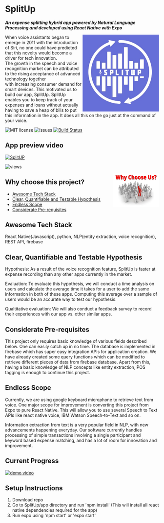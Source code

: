 # SplitUp
***An expense splitting hybrid app powered by Natural Language Processing and developed using React Native with Expo*** 

<img src="images/logo.jpeg" alt="logo" width="250" align="right"/>

When voice assistants began to emerge in 2011 with the introduction of Siri, no one could have predicted that this novelty would become a driver for tech innovation. The growth in the speech and voice recognition market can be attributed to the rising acceptance of advanced technology together with increasing consumer demand for smart devices. 
This motivated us to build our app, SplitUp. SplitUp enables you to keep track of your expenses and loans without actually having to save a heap of bills to put this information in the app. It does all this on the go just at the command of your voice. 



![MIT license](https://img.shields.io/github/license/Rohanmestri/SplitUp)
![Issues](https://img.shields.io/github/issues/Rohanmestri/SplitUp?logo=github)
[![Build Status](https://travis-ci.com/Rohanmestri/SplitUp.svg?branch=master)](https://travis-ci.com/Rohanmestri/SplitUp)

## App preview video

[![SplitUP](https://img.youtube.com/vi/BdBLGMfhgiI/0.jpg)](https://youtu.be/BdBLGMfhgiI)

![views](https://img.shields.io/youtube/views/BdBLGMfhgiI?style=social)

<img src="images/why_us.png" alt="logo" width="150" align="right"/>

## Why choose this project?
- [Awesome Tech Stack](#awesome-tech-stack)
- [Clear, Quantifiable and Testable Hypothesis](#clear-quantifiable-and-testable-hypothesis)
- [Endless Scope](#endless-scope)
- [Considerate Pre-requisites](#considerate-pre-requisites)

## Awesome Tech Stack
React Native(Javascript), python, NLP(entity extraction, voice recognition), REST API, firebase

## Clear, Quantifiable and Testable Hypothesis
 Hypothesis: As a result of the voice recognition feature, SplitUp is faster at expense recording than
 any other apps currently in the market.
 
 Evaluation: To evaluate this hypothesis, we will conduct a time analysis on users and calculate the average time it takes for a user to add the same information in both of these apps. Computing this average over a sample of users would be an accurate way to test our hypothesis.
 
 Qualtitative evaluation: We will also conduct a feedback survey to record their experiences with our app vs. other similar apps.


## Considerate Pre-requisites
This project only requires basic knowledge of various fields described below. One can easily catch up in no time.
The database is implemented in firebase which has super easy integration APIs for application creation. We have already created some query functions which can be modified to retrieve different pieces of data from firebase database. Apart from this, having a basic knowledge of NLP concepts like entity extraction, POS tagging is enough to continue this project.

## Endless Scope
Currently, we are using google keyboard microphone to retrieve text from voice. One major scope for improvement is converting this project from Expo to pure React Native. This will allow you to use several Speech to Text APIs like react native voice, IBM Watson Speech-to-Text and so on.

Information extraction from text is a very popular field in NLP, with new advancements happening everyday. Our software currently handles processing of simple transactions involving a single participant and keyword based expense matching, and has a lot of room for innovation and improvement.

 ## Current Progress
 
 [![demo video](https://img.youtube.com/vi/wTju8pgBZNo/0.jpg)](https://youtu.be/wTju8pgBZNo)


## Setup Instructions

1) Download repo
2) Go to SplitUp/app directory and run 'npm install' (This will install all react native dependencies required for the app)
3) Run expo using 'npm start' or 'expo start'
